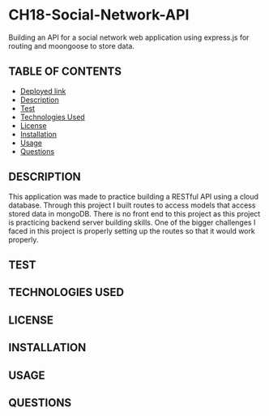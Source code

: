 # CH18-Social-Network-API

Building an API for a social network web application using express.js for routing and moongoose to store data.

## TABLE OF CONTENTS

- [Deployed link](#deployed-link)
- [Description](#description)
- [Test](#testing)
- [Technologies Used](#technologies-used)
- [License](#license)
- [Installation](#installation)
- [Usage](#usage)
- [Questions](#question)

## DESCRIPTION

This application was made to practice building a RESTful API using a cloud database. Through this project I built routes to access models that access stored data in mongoDB. There is no front end to this project as this project is practicing backend server building skills. One of the bigger challenges I faced in this project is properly setting up the routes so that it would work properly.

## TEST

## TECHNOLOGIES USED

## LICENSE

## INSTALLATION

## USAGE

## QUESTIONS
